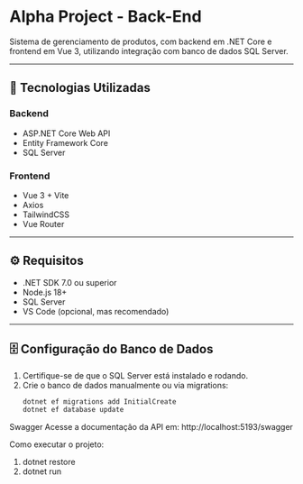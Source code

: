 # Alpha Project - Back-End

Sistema de gerenciamento de produtos, com backend em .NET Core e frontend em Vue 3, utilizando integração com banco de dados SQL Server.

---

## 🧱 Tecnologias Utilizadas

### Backend
- ASP.NET Core Web API
- Entity Framework Core
- SQL Server

### Frontend
- Vue 3 + Vite
- Axios
- TailwindCSS
- Vue Router

---

## ⚙️ Requisitos

- .NET SDK 7.0 ou superior
- Node.js 18+
- SQL Server
- VS Code (opcional, mas recomendado)

---

## 🗄️ Configuração do Banco de Dados

1. Certifique-se de que o SQL Server está instalado e rodando.
2. Crie o banco de dados manualmente ou via migrations:
   ```bash
   dotnet ef migrations add InitialCreate
   dotnet ef database update
Swagger
Acesse a documentação da API em:
http://localhost:5193/swagger

Como executar o projeto:

1. dotnet restore
2. dotnet run

